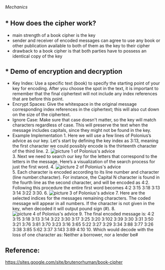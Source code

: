 ###### Mechanics
## * How does the cipher work?
   * main strength of a book cipher is the key
   * sender and receiver of encoded messages can agree to use any book or other publication available to both of them as the key to their cipher
   * drawback to a book cipher is that both parties have to possess an identical copy of the key
## * Demo of encryption and decryption
   * Key Index: Use a specific text (book) to specify the starting point of your key for encoding. After you choose the spot in the text, it is important to remember that the final ciphertext will not include any index references that are before this point. 
   * Encrypt Spaces: Give the whitespace in the original message corresponding index references in the ciphertext; this will also cut down on the size of the ciphertext.
   * Ignore Case: Make sure that case doesn't matter, so the key will match characters regardless of case. This will preserve the text when the message includes capitals, since they might not be found in the key. 
   * Example Implementation
    1. Here we will use a few lines of Polonius’s advice as our key. Let's start by defining the key index as 3:13, meaning the first character we could possibly encode is the thirteenth character of the third line. 
    2. ![picture 1 of Polonius's advice](https://sites.google.com/site/brutenorhuman/_/rsrc/1472689476287/book-cipher/Example1.png)   
    3. Next we need to search our key for the letters that correspond to the letters in the message. Here’s a visualization of the search process for just the first word. 
    4. ![picture 2 of Polonius's advice](https://sites.google.com/site/brutenorhuman/_/rsrc/1472689480337/book-cipher/Example2.png)   
    5. Each character is encoded according to its line number and character (line number:character). For instance, the Capital N character is found in the fourth line as the second character, and will be encoded as 4:2. Following this procedure the entire first word becomes 4:2 3:15 3:18 3:13 3:14 3:22 3:30. 
    6. ![picture 3 of Polonius's advice](https://sites.google.com/site/brutenorhuman/_/rsrc/1472689476559/book-cipher/Example3.png) 
    7. Here are the selected indices for the messages remaining characters. The coded message will appear in all numbers. If the character is not given in the key, when decoded it will output pound sign (#). 
    8. ![picture 4 of Polonius's advice](https://sites.google.com/site/brutenorhuman/_/rsrc/1472689476800/book-cipher/Example4.png)
    9. The final encoded message is: 4:2 3:15 3:18 3:13 3:14 3:22 3:30 3:17 3:25 3:20 3:102 3:39 3:30 3:31 3:50 3:21 3:76 3:81 3:70 3:23 3:16 3:65 5:22 3:27 3:29 3:34 3:88 3:77 3:26 3:38 3:85 5:62 3:37 3:143 3:89 4:10
    10. Which would decode with the loss of one character as: Neither a borrower, nor a lender be#

## Reference: 
https://sites.google.com/site/brutenorhuman/book-cipher 
